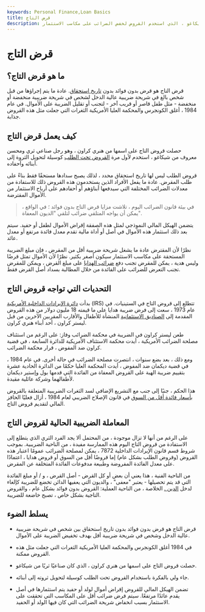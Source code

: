 ```yaml
---
keywords: Personal Finance,Loan Basics
title: قرض التاج
description: قرض التاج هو قرض تحت الطلب بدون فوائد يسمى هنري كراون الصناعي في شيكاغو ، الذي استخدم القروض لخفض الضرائب على مكاسب الاستثمار.
---
```


# قرض التاج
## ما هو قرض التاج؟

قرض التاج هو قرض بدون فوائد بدون [تاريخ استحقاق](/maturitydate). عادة ما يتم إجراؤها من قبل شخص بالغ في شريحة ضريبية عالية الدخل لشخص في شريحة ضريبية منخفضة أو منخفضة - مثل طفل قاصر أو قريب آخر - لتجنب أو تقليل الضريبة على الأموال. في عام 1984 ، أغلق الكونجرس والمحكمة العليا الأمريكية الثغرات التي جعلت مثل هذه القروض جذابة.

## كيف يعمل قرض التاج

حصلت قروض التاج على اسمها من هنري كراون ، وهو رجل صناعي ثري ومحسن معروف من شيكاغو ، استخدم لأول مرة [القروض تحت الطلب](/demandnote) كوسيلة لتحويل الثروة إلى أبنائه وأحفاده.

قروض الطلب ليس لها تاريخ استحقاق محدد ، لذلك يصبح سدادها مستحقًا فقط بناءً على طلب المقرض. عادة ما يفعل الأفراد الذين يستخدمون هذه القروض ذلك للاستفادة من معدلات الضرائب المختلفة التي سيدفعها أبناؤهم أو أحفادهم على أرباح الاستثمار من الأموال المقترضة.

> في بيئة قانون الضرائب اليوم ، تلاشت مزايا قرض التاج بدون فوائد ؛ في الواقع ، يمكن أن يواجه المتلقي ضرائب لتلقي "الديون المعفاة".

>

يتضمن الهيكل المالي النموذجي لمثل هذه الصفقة إقراض الأموال لطفل أو حفيد. سيتم بعد ذلك استثمار هذه الأموال في أصل أو أداة مالية تقدم معدل فائدة مرتفع أو معدل عائد.

نظرًا لأن المقترض عادة ما يشغل شريحة ضريبية أقل من المقرض ، فإن مبلغ الضريبة المستحقة على مكاسب الاستثمار سيكون أصغر بكثير. نظرًا لأن الأموال تمثل قرضًا وليس هدية ، يمكن للمقرض تجنب دفع [ضرائب الهدايا](/gifttax) على مبلغ القرض ، ويمكن للمقرض تجنب التعرض للضرائب على الفائدة من خلال المطالبة بسداد أصل القرض فقط.

## التحديات التي تواجه قروض التاج

بدأت [دائرة الإيرادات الداخلية الأمريكية](/irs) (IRS) تتطلع إلى قروض التاج في الستينيات. في عام 1973 ، سعت إلى فرض ضريبة هدايا على ما قيمته 18 مليون دولار من هذه القروض المقدمة إلى [الصناديق الاستئمانية](/trust) المنشأة للأطفال والأقارب المقربين الآخرين من قبل ليستر كراون ، أحد أبناء هنري كراون.

طعن ليستر كراون في الضريبة في محكمة الضرائب وفاز: على الرغم من استئناف مصلحة الضرائب الأمريكية ، أيدت محكمة الاستئناف الأمريكية للدائرة السابعة ، في قضية كراون ضد المفوض ، قرار محكمة الضرائب.

ومع ذلك ، بعد بضع سنوات ، انتصرت مصلحة الضرائب في حالة أخرى. في عام 1984 ، في قضية ديكمان ضد المفوض ، أيدت المحكمة العليا حكمًا من الدائرة الحادية عشرة بتقييم ضريبة الهبة على القروض المعفاة من الفائدة التي قدمها بول وإستير ديكمان لأطفالهما وشركة عائلية مقيدة.

هذا الحكم ، جنبًا إلى جنب مع التشريع الإضافي لسد الثغرات الضريبية المتعلقة بالقروض [بأسعار فائدة أقل من السوق](/below-market-interest-rate) في قانون الإصلاح الضريبي لعام 1984 ، أزال فعليًا الحافز المالي لتقديم قروض التاج.

## المعاملة الضريبية الحالية لقروض التاج

على الرغم من أنها لا تزال موجودة ، من المحتمل ألا يجد الفرد الثري الذي يتطلع إلى الاستفادة من قروض التاج اليوم هذه الممارسة مفيدة ، من الناحية الضريبية. بموجب شروط قسم قانون الإيرادات الداخلية 7872 ، يمكن لمصلحة الضرائب عمومًا اعتبار هذه القروض (وقروض الطلب بشكل عام) إما قروضًا أقل من السوق أو قروض هدايا ، اعتمادًا على معدل الفائدة المفروضة وطبيعة مدفوعات الفائدة المتخلفة عن المقرض.

من الناحية الفنية ، هذا يعني أن بعض أو كل القرض - أصل القرض ، و / أو مبلغ الفائدة التي قد يتم تحصيلها - يعتبر "معفى" ، والديون التي يعفيها الدائن تخضع للضريبة كإلغاء لدخل [الدين .](/cancellation-of-debt) الخلاصة ، من الناحية العملية: القروض بدون فوائد بشكل عام ، والقروض التاجية بشكل خاص ، تصبح خاضعة للضريبة.

## يسلط الضوء

- قرض التاج هو قرض بدون فوائد بدون تاريخ استحقاق بين شخص في شريحة ضريبية عالية الدخل وشخص في شريحة ضريبية أقل بهدف تخفيض الضريبة على الأموال.

- في 1984 أغلق الكونجرس والمحكمة العليا الأمريكية الثغرات التي جعلت مثل هذه القروض ممكنة.

- حصلت قروض التاج على اسمها من هنري كراون ، الذي كان صناعيًا ثريًا من شيكاغو.

- جاء ولي بالفكرة باستخدام القروض تحت الطلب كوسيلة لتحويل ثروته إلى أبنائه.

- تضمن الهيكل المالي للقروض إقراض أموال لولد أو حفيد يتم استثمارها في أصل يقدم عائدًا مرتفعًا. سيتم فرض ضرائب أقل على المكاسب التي تحققت على الاستثمار بسبب انخفاض شريحة الضرائب التي كان فيها الولد أو الحفيد.

